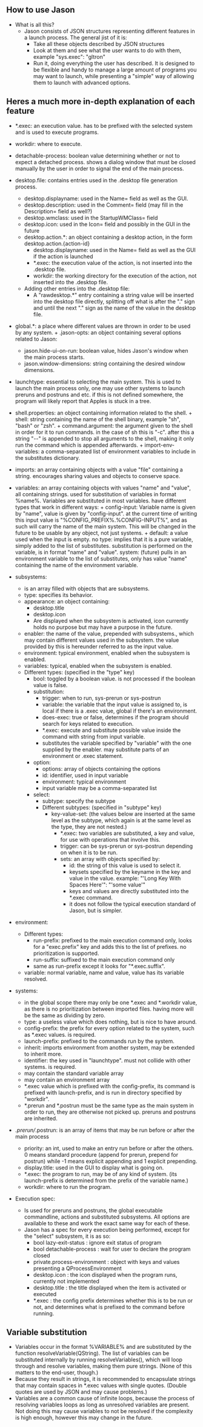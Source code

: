## How to use Jason

 * What is all this?
   + Jason consists of JSON structures representing different features in a launch process. The general jist of it is:
     - Take all these objects described by JSON structures
     - Look at them and see what the user wants to do with them, example "sys.exec": "gltron"
     - Run it, doing everything the user has described.
It is designed to be flexible and handy to manage a large amount of programs you may want to launch, while presenting a "simple" way of allowing them to launch with advanced options.

## Heres a much more in-depth explanation of each feature
 *   *.exec: an execution value. has to be prefixed with the selected system and is used to execute programs.
 *   workdir: where to execute.
 *   detachable-process: boolean value determining whether or not to expect a detached process. shows a dialog window that must be closed manually by the user in order to signal the end of the main process.
 *   desktop.file: contains entries used in the .desktop file generation process.
     + desktop.displayname: used in the Name= field as well as the GUI.
     + desktop.description: used in the Comment= field (may fill in the Description= field as well?)
     + desktop.wmclass: used in the StartupWMClass= field
     + desktop.icon: used in the Icon= field and possibly in the GUI in the future
     + desktop.action.*: an object containing a desktop action, in the form desktop.action.{action-id}
       - desktop.displayname: used in the Name= field as well as the GUI if the action is launched
       - *.exec: the execution value of the action, is not inserted into the .desktop file.
       - workdir: the working directory for the execution of the action, not inserted into the .desktop file.
     + Adding other entries into the .desktop file:
       - A "rawdesktop.*" entry containing a string value will be inserted into the desktop file directly, splitting off what is after the "." sign and until the next "." sign as the name of the value in the desktop file.

 *   global.*: a place where different values are thrown in order to be used by any system.
    + .jason-opts: an object containing several options related to Jason:
      - jason.hide-ui-on-run: boolean value, hides Jason's window when the main process starts.
      - jason.window-dimensions: string containing the desired window dimensions.

 *   launchtype: essential to selecting the main system. This is used to launch the main process only, one may use other systems to launch preruns and postruns and etc. if this is not defined somewhere, the program will likely report that Apples is stuck in a tree.

 *   shell.properties: an object containing information related to the shell.
    + shell: string containing the name of the shell binary, example "sh", "bash" or "zsh".
    + command.argument: the argument given to the shell in order for it to run commands. in the case of sh this is "-c". after this a string "--" is appended to stop all arguments to the shell, making it only run the command which is appended afterwards.
    + import-env-variables: a comma-separated list of environment variables to include in the substitutes dictionary.

 *   imports:
    an array containing objects with a value "file" containing a string.
    encourages sharing values and objects to conserve space.

 *   variables:
    an array containing objects with values "name" and "value", all containing strings.
    used for substitution of variables in format %name%. Variables are substituted in most variables.
    have different types that work in different ways:
    + config-input: Variable name is given by "name", value is given by "config-input". at the current time of writing this input value is "%CONFIG_PREFIX%.%CONFIG-INPUT%", and as such will carry the name of the main system. This will be changed in the future to be usable by any object, not just systems.
    + default: a value used when the input is empty.
	no type:
	    implies that it is a pure variable, simply added to the list of substitutes. substitution is performed on the variable, is in format "name" and "value".
	system: (future)
	    pulls in an environment variable to the list of substitutes, only has value "name" containing the name of the environment variable.

 *   subsystems:
     + is an array filled with objects that are subsystems.
     + type: specifies its behavior.
     + appearance: an object containing:
       - desktop.title
       - desktop.icon
       - Are displayed when the subsystem is activated, icon currently holds no purpose but may have a purpose in the future.
     + enabler: the name of the value, prepended with subsystems., which may contain different values used in the subsystem. the value provided by this is hereunder referred to as the input value.
     + environment: typical environment, enabled when the subsystem is enabled.
     + variables: typical, enabled when the subsystem is enabled.
     + Different types: (specified in the "type" key)
       - bool: toggled by a boolean value. is not processed if the boolean value is false.
       - substitution:
         * trigger: when to run, sys-prerun or sys-postrun
         * variable: the variable that the input value is assigned to, is local if there is a .exec value, global if there's an environment.
         * does-exec: true or false, determines if the program should search for keys related to execution.
         * *.exec: execute and substitute possible value inside the command with string from input variable.
         * substitutes the variable specified by "variable" with the one supplied by the enabler. may substitute parts of an environment or .exec statement.
       - option:
         * options: array of objects containing the options
         * id: identifier, used in input variable
         * environment: typical environment
         * input variable may be a comma-separated list
       - select:
         * subtype: specify the subtype
         * Different subtypes: (specified in "subtype" key)
           + key-value-set: (the values below are inserted at the same level as the subtype, which again is at the same level as the type, they are not nested.)
             - *.exec: two variables are substituted, a key and value, for use with operations that involve this.
             - trigger: can be sys-prerun or sys-postrun depending on when it is to be run.
             - sets: an array with objects specified by:
                * id: the string of this value is used to select it.
                * keysets specified by the keyname in the key and value in the value. example: "'Long Key With Spaces Here'": "'some value'"
                * keys and values are directly substituted into the *.exec command.
                * it does not follow the typical execution standard of Jason, but is simpler.

 *   environment:
     + Different types:
       - run-prefix: prefixed to the main execution command only, looks for  a "exec.prefix" key and adds this to the list of prefixes. no prioritization is supported.
       - run-suffix: suffixed to the main execution command only
       - same as run-prefix except it looks for "*.exec.suffix".
     + variable: normal variable, name and value, value has its variable resolved.

 *   systems:
     + in the global scope there may only be one *.exec and *.workdir value, as there is no prioritization between imported files. having more will be the same as dividing by zero.
     + type: a useless value which does nothing, but is nice to have around.
     + config-prefix: the prefix for every option related to the system, such as *.exec values. is required.
     + launch-prefix: prefixed to the commands run by the system.
     + inherit: imports environment from another system, may be extended to inherit more.
     + identifier: the key used in "launchtype". must not collide with other systems. is required.
     + may contain the standard variable array
     + may contain an environment array
     + *.exec value which is prefixed with the config-prefix, its command is prefixed with launch-prefix, and is run in directory specified by "workdir".
     + *.prerun and *.postrun must be the same type as the main system in order to run, they are otherwise not picked up. preruns and postruns are inherited.

 *   *.prerun/*.postrun: is an array of items that may be run before or after the main process
     + priority: an int, used to make an entry run before or after the others. 0 means standard procedure (append for prerun, prepend for postrun) while -1 means explicit appending and 1 explicit prepending.
     + display.title: used in the GUI to display what is going on.
     + *.exec: the program to run, may be of any kind of system. (its launch-prefix is determined from the prefix of the variable name.)
     + workdir: where to run the program.

 *   Execution spec:
     + Is used for preruns and postruns, the global executable commandline, actions and substituted subsystems. All options are available to these and work the exact same way for each of these.
     + Jason has a spec for every execution being performed, except for the "select" subsystem, it is as so:
        - bool lazy-exit-status : ignore exit status of program
        - bool detachable-process : wait for user to declare the program closed
        - private.process-environment : object with keys and values presenting a QProcessEnvironment
        - desktop.icon : the icon displayed when the program runs, currently not implemented
        - desktop.title : the title displayed when the item is activated or executed
        - *.exec : the config prefix determines whether this is to be run or not, and determines what is prefixed to the command before running.

## Variable substitution
 * Variables occur in the format %VARIABLE% and are substituted by the function resolveVariable(QString). The list of variables can be substituted internally by running resolveVariables(), which will loop through and resolve variables, making them pure strings. (None of this matters to the end-user, though.)
 * Because they result in strings, it is recommended to encapsulate strings that may contain spaces in *.exec values with single quotes. (Double quotes are used by JSON and may cause problems.)
 * Variables are a common cause of infinite loops, because the process of resolving variables loops as long as unresolved variables are present. Not doing this may cause variables to not be resolved if the complexity is high enough, however this may change in the future.

